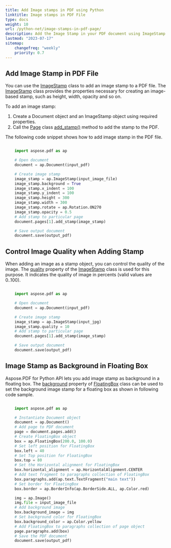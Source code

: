 ```yaml
---
title: Add Image stamps in PDF using Python
linktitle: Image stamps in PDF File
type: docs
weight: 10
url: /python-net/image-stamps-in-pdf-page/
description: Add the Image Stamp in your PDF document using ImageStamp class with the Aspose.PDF for Python library.
lastmod: "2023-07-17"
sitemap:
    changefreq: "weekly"
    priority: 0.7
---
```

## Add Image Stamp in PDF File

You can use the [ImageStamp](https://reference.aspose.com/pdf/python-net/aspose.pdf/imagestamp/) class to add an image stamp to a PDF file. The [ImageStamp](https://reference.aspose.com/pdf/python-net/aspose.pdf/imagestamp/) class provides the properties necessary for creating an image-based stamp, such as height, width, opacity and so on.

To add an image stamp:

1. Create a Document object and an ImageStamp object using required properties.
1. Call the [Page](https://reference.aspose.com/pdf/python-net/aspose.pdf/page/) class [add_stamp()](https://reference.aspose.com/pdf/python-net/aspose.pdf/page/#methods) method to add the stamp to the PDF.

The following code snippet shows how to add image stamp in the PDF file.

```python

    import aspose.pdf as ap

    # Open document
    document = ap.Document(input_pdf)

    # Create image stamp
    image_stamp = ap.ImageStamp(input_image_file)
    image_stamp.background = True
    image_stamp.x_indent = 100
    image_stamp.y_indent = 100
    image_stamp.height = 300
    image_stamp.width = 300
    image_stamp.rotate = ap.Rotation.ON270
    image_stamp.opacity = 0.5
    # Add stamp to particular page
    document.pages[1].add_stamp(image_stamp)

    # Save output document
    document.save(output_pdf)
```

## Control Image Quality when Adding Stamp

When adding an image as a stamp object, you can control the quality of the image. The [quality](https://reference.aspose.com/pdf/python-net/aspose.pdf/imagestamp/#properties) property of the [ImageStamp](https://reference.aspose.com/pdf/python-net/aspose.pdf/imagestamp/) class is used for this purpose. It indicates the quality of image in percents (valid values are 0..100).

```python

    import aspose.pdf as ap

    # Open document
    document = ap.Document(input_pdf)

    # Create image stamp
    image_stamp = ap.ImageStamp(input_jpg)
    image_stamp.quality = 10
    # Add stamp to particular page
    document.pages[1].add_stamp(image_stamp)

    # Save output document
    document.save(output_pdf)
```

## Image Stamp as Background in Floating Box

Aspose.PDF for Python API lets you add image stamp as background in a floating box. The [background](https://reference.aspose.com/pdf/python-net/aspose.pdf/imagestamp/#properties) property of [FloatingBox](https://reference.aspose.com/pdf/python-net/aspose.pdf/floatingbox/) class can be used to set the background image stamp for a floating box as shown in following code sample.

```python

    import aspose.pdf as ap

    # Instantiate Document object
    document = ap.Document()
    # Add page to PDF document
    page = document.pages.add()
    # Create FloatingBox object
    box = ap.FloatingBox(200.0, 100.0)
    # Set left position for FloatingBox
    box.left = 40
    # Set Top position for FloatingBox
    box.top = 80
    # Set the Horizontal alignment for FloatingBox
    box.horizontal_alignment = ap.HorizontalAlignment.CENTER
    # Add text fragment to paragraphs collection of FloatingBox
    box.paragraphs.add(ap.text.TextFragment("main text"))
    # Set border for FloatingBox
    box.border = ap.BorderInfo(ap.BorderSide.ALL, ap.Color.red)

    img = ap.Image()
    img.file = input_image_file
    # Add background image
    box.background_image = img
    # Set background color for FloatingBox
    box.background_color = ap.Color.yellow
    # Add FloatingBox to paragraphs collection of page object
    page.paragraphs.add(box)
    # Save the PDF document
    document.save(output_pdf)
```

<script type="application/ld+json">
{
    "@context": "http://schema.org",
    "@type": "SoftwareApplication",
    "name": "Aspose.PDF for Python via .NET Library",
    "image": "https://www.aspose.cloud/templates/aspose/img/products/pdf/aspose_pdf-for-python-net.svg",
    "url": "https://www.aspose.com/",
    "publisher": {
        "@type": "Organization",
        "name": "Aspose.PDF",
        "url": "https://products.aspose.com/pdf",
        "logo": "https://www.aspose.cloud/templates/aspose/img/products/pdf/aspose_pdf-for-python-net.svg",
        "alternateName": "Aspose",
        "sameAs": [
            "https://facebook.com/aspose.pdf/",
            "https://twitter.com/asposepdf",
            "https://www.youtube.com/channel/UCmV9sEg_QWYPi6BJJs7ELOg/featured",
            "https://www.linkedin.com/company/aspose",
            "https://stackoverflow.com/questions/tagged/aspose",
            "https://aspose.quora.com/",
            "https://aspose.github.io/"
        ],
        "contactPoint": [
            {
                "@type": "ContactPoint",
                "telephone": "+1 903 306 1676",
                "contactType": "sales",
                "areaServed": "US",
                "availableLanguage": "en"
            },
            {
                "@type": "ContactPoint",
                "telephone": "+44 141 628 8900",
                "contactType": "sales",
                "areaServed": "GB",
                "availableLanguage": "en"
            },
            {
                "@type": "ContactPoint",
                "telephone": "+61 2 8006 6987",
                "contactType": "sales",
                "areaServed": "AU",
                "availableLanguage": "en"
            }
        ]
    },
    "offers": {
        "@type": "Offer",
        "price": "1199",
        "priceCurrency": "USD"
    },
    "applicationCategory": "PDF Manipulation Library for Python",
    "downloadUrl": "https://www.nuget.org/packages/Aspose.PDF/",
    "operatingSystem": "Windows, MacOS, Linux",
    "screenshot": "https://docs.aspose.com/pdf/python-net/create-pdf-document/example.png",
    "softwareVersion": "2022.1",
    "aggregateRating": {
        "@type": "AggregateRating",
        "ratingValue": "5",
        "ratingCount": "16"
    }
}
</script>
